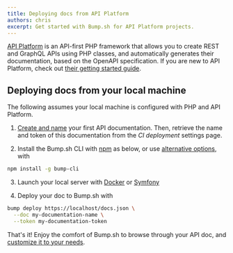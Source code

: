 ```yaml
---
title: Deploying docs from API Platform
authors: chris
excerpt: Get started with Bump.sh for API Platform projects.
---
```


[API Platform](https://api-platform.com/) is an API-first PHP framework that allows you to create REST and GraphQL APIs using PHP classes, and automatically generates their documentation, based on the OpenAPI specification. If you are new to API Platform, check out [their getting started guide](https://api-platform.com/docs/distribution/).

## Deploying docs from your local machine

The following assumes your local machine is configured with PHP and API Platform.

1. [Create and name](https://bump.sh/docs/new?utm_source=bump&utm_medium=content_hub&utm_campaign=getting_started) your first API documentation. Then, retrieve the name and token of this documentation from the _CI deployment_ settings page.

2. Install the Bump.sh CLI with [npm](https://docs.npmjs.com/cli/v9/configuring-npm/install?v=true) as below, or use [alternative options](/help/bump-cli), with

```bash
npm install -g bump-cli
```

3. Launch your local server with [Docker](https://api-platform.com/docs/distribution/#using-the-api-platform-distribution-recommended) or [Symfony](https://api-platform.com/docs/distribution/#using-symfony-cli)

4. Deploy your doc to Bump.sh with

```bash
bump deploy https://localhost/docs.json \
  --doc my-documentation-name \
  --token my-documentation-token
```

That's it! Enjoy the comfort of Bump.sh to browse through your API doc, and [customize it to your needs](/help/getting-started/quick-start#customization-options).

